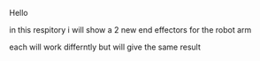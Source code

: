 Hello

in this respitory i will show a 2 new end effectors for the robot arm

each will work differntly but will give the same result
